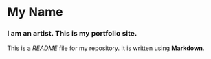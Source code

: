 # My Name

### I am an artist. This is my portfolio site.

This is a *README* file for my repository. It is written using **Markdown**.

